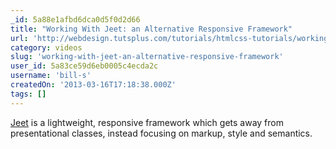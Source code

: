 ```yaml
---
_id: 5a88e1afbd6dca0d5f0d2d66
title: "Working With Jeet: an Alternative Responsive Framework"
url: 'http://webdesign.tutsplus.com/tutorials/htmlcss-tutorials/working-with-jeet-an-alternative-responsive-framework/?utm_source=feedburner&utm_medium=feed&utm_campaign=Feed%3A+webdesigntutsplus+%28Webdesigntuts%2B%29'
category: videos
slug: 'working-with-jeet-an-alternative-responsive-framework'
user_id: 5a83ce59d6eb0005c4ecda2c
username: 'bill-s'
createdOn: '2013-03-16T17:18:38.000Z'
tags: []
---
```


<a href="http://jeetframework.com/" target="_blank" rel="external">Jeet</a> is a lightweight, responsive framework which gets away from presentational classes, instead focusing on markup, style and semantics.
